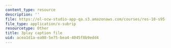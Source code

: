 ```yaml
---
content_type: resource
description: ''
file: https://ol-ocw-studio-app-qa.s3.amazonaws.com/courses/res-10-s95-physics-of-covid-19-transmission-fall-2020/acea1d1aea985e75bea44045f8b9edd4_hAUFAN8Ceac.vtt
file_type: application/x-subrip
resourcetype: Other
title: 3play caption file
uid: acea1d1a-ea98-5e75-bea4-4045f8b9edd4
---
```

